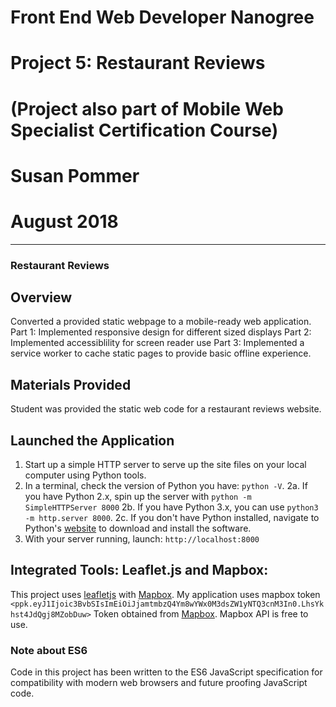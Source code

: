 # Front End Web Developer Nanogree
# Project 5:  Restaurant Reviews
# (Project also part of Mobile Web Specialist Certification Course)
# Susan Pommer
# August 2018
---
### Restaurant Reviews

## Overview
Converted a provided static webpage to a mobile-ready web application.
Part 1: Implemented responsive design for different sized displays
Part 2: Implemented accessiblility for screen reader use
Part 3: Implemented a service worker to cache static pages to provide basic offline experience.

## Materials Provided
Student was provided the static web code for a restaurant reviews website. 

## Launched the Application
1. Start up a simple HTTP server to serve up the site files on your local computer using Python tools.
2. In a terminal, check the version of Python you have: `python -V`. 
2a.  If you have Python 2.x, spin up the server with `python -m SimpleHTTPServer 8000`
2b.  If you have Python 3.x, you can use `python3 -m http.server 8000`. 
2c.  If you don't have Python installed, navigate to Python's [website](https://www.python.org/) to download and install the software.
3. With your server running, launch: `http://localhost:8000`

## Integrated Tools:  Leaflet.js and Mapbox:
This project uses [leafletjs](https://leafletjs.com/) with [Mapbox](https://www.mapbox.com/). 
My application uses mapbox token `<ppk.eyJ1Ijoic3BvbSIsImEiOiJjamtmbzQ4Ym8wYWx0M3dsZW1yNTQ3cnM3In0.LhsYkhst4JdQgj8MZobDuw>` 
Token obtained from [Mapbox](https://www.mapbox.com/). 
Mapbox API is free to use. 

### Note about ES6
Code in this project has been written to the ES6 JavaScript specification for compatibility with modern web browsers and future proofing JavaScript code.